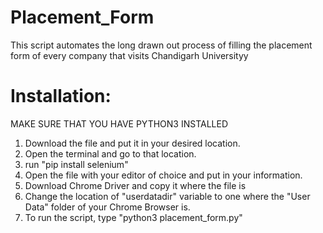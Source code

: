 # Placement_Form
This script automates the long drawn out process of filling the placement form of every company that visits Chandigarh Universityy

# Installation:

MAKE SURE  THAT YOU HAVE PYTHON3 INSTALLED

1. Download the file and put it in your desired location.
2. Open the terminal and go to that location.
3. run "pip install selenium"
4. Open the file with your editor of choice and put in your information.
5. Download Chrome Driver and copy it where the file is
6. Change the location of "userdatadir" variable to one where the "User Data" folder of your Chrome Browser is.
7. To run the script, type "python3 placement_form.py"
